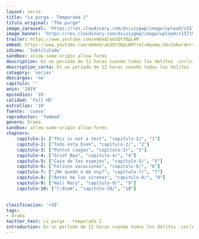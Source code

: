 ```yaml
---
layout: serie
title: "La purga - Temporada 2"
titulo_original: "The purge"
image_carousel: 'https://res.cloudinary.com/dsiuiygwp/image/upload/v1571541378/purga2-min_cz7gpb.jpg'
image_banner: 'https://res.cloudinary.com/dsiuiygwp/image/upload/v1571541386/la-purga-cartel-segunda-temporada-1571314380-min_pleqq0.jpg'
trailer: https://www.youtube.com/embed/am3QY3BpLAM
embed: https://www.youtube.com/embed/am3QY3BpLAM?rel=0&amp;hd=1&border=0&wmode=opaque&enablejsapi=1&modestbranding=1&controls=1&showinfo=1
idioma: 'Subtitulado'
sandbox: allow-same-origin allow-forms
description: En un período de 12 horas cuando todos los delitos -incluidos vandalismo, asesinato, incendio y robo- es legal, ambientado en un gobierno de Estados Unidos alterado por un partido político totalitario, la serie sigue a varios personajes aparentemente sin relación que viven en una pequeña ciudad. A medida que el reloj avanza, cada personaje se ve obligado a contar su pasado a medida que descubren qué tan lejos llegarán para sobrevivir a la noche de la purga
description_corta: En un período de 12 horas cuando todos los delitos -incluidos vandalismo, asesinato, incendio y robo- es legal, ambientado en un gobierno de Estados Unidos alterado por un partido político totalitario, la serie sigue a varios personajes aparentemente sin relación que..
category: 'series'
descargas: 'no'
capitulo: ''
anio: '2019'
episodios: '10'
calidad: 'Full HD'
estrellas: '10'
fuente: 'cueva'
reproductor: 'fembed'
genero: Drama
sandbox: allow-same-origin allow-forms 
chapters:
    capitulo-1: ["This is not a test", "capitulo-1/", "1"]
    capitulo-2: ["Todo esta bien", "capitulo-2/", "2"]
    capitulo-3: ["Puntos ciegos", "capitulo-3/", "3"]
    capitulo-4: ["Grief Box", "capitulo-4/", "4"]
    capitulo-5: ["Casa de los espejos", "capitulo-5/", "5"]
    capitulo-6: ["Felices vacaciones", "capitulo-6/", "6"]
    capitulo-7: ["¿Me quedo o me voy?", "capitulo-7/", "7"]
    capitulo-8: ["Antes de las sirenas", "capitulo-8/", "8"]
    capitulo-9: ["Hail Mary", "capitulo-9/", "9"]
    capitulo-10: ["7:01am", "capitulo-10/", "10"]
    

clasificacion: '+10'
tags:
- Drama
twitter_text: La purga - temporada 2
introduction: En un período de 12 horas cuando todos los delitos -incluidos vandalismo, asesinato, incendio y robo- es legal, ambientado en un gobierno de Estados Unidos alterado por un partido político totalitario, la serie sigue a varios personajes aparentemente sin relación que..
---
```



 







